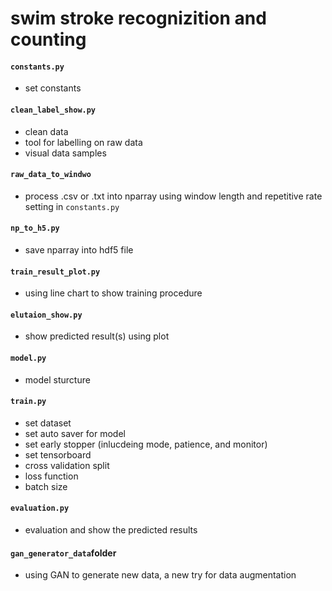 # swim stroke recognizition and counting

#### `constants.py`
* set constants
#### `clean_label_show.py`
* clean data
* tool for labelling on raw data
* visual data samples
#### `raw_data_to_windwo`
* process .csv or .txt into nparray using window length and repetitive rate setting in `constants.py`
#### `np_to_h5.py`
* save nparray into hdf5 file
#### `train_result_plot.py`
* using line chart to show training procedure
#### `elutaion_show.py`
* show predicted result(s) using plot
#### `model.py`
* model sturcture
#### `train.py`
* set dataset
* set auto saver for model
* set early stopper (inlucdeing mode, patience, and monitor)
* set tensorboard
* cross validation split
* loss function
* batch size
#### `evaluation.py`
* evaluation and show the predicted results
#### `gan_generator_data`folder
* using GAN to generate new data, a new try for data augmentation